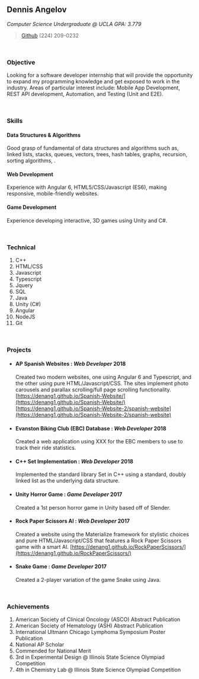 ## Dennis Angelov
*Computer Science Undergraduate @ UCLA*
*GPA: 3.779*

> [Github](https://github.com/denang1)
> (224) 209-0232

<br>

### Objective

Looking for a software developer internship that will provide the opportunity to expand my programming knowledge and get exposed to work in the industry. Areas of particular interest include: Mobile App Development, REST API development, Automation, and Testing (Unit and E2E).

<br>

### Skills

#### Data Structures & Algorithms

Good grasp of fundamental of data structures and algorithms such as, linked lists, stacks, queues, vectors, trees, hash tables, graphs, recursion, sorting algorithms, .

#### Web Development

Experience with Angular 6, HTML5/CSS/Javascript (ES6), making responsive, mobile-friendly websites.

#### Game Development

Experience developing interactive, 3D games using Unity and C#.

<br>

### Technical

1. C++
2. HTML/CSS
3. Javascript
4. Typescript
5. Jquery
6. SQL
7. Java
8. Unity (C#)
9. Angular
10. NodeJS
11. Git

<br>

### Projects

* #### **AP Spanish Websites** : _Web Developer_ **2018**

  Created two modern websites, one using Angular 6 and Typescript, and the other using pure HTML/Javascript/CSS. The sites implement photo carousels and parallax scrolling/full page scrolling functionality.
  [https://denang1.github.io/Spanish-Website/](https://denang1.github.io/Spanish-Website/)
  [https://denang1.github.io/Spanish-Website-2/spanish-website](https://denang1.github.io/Spanish-Website-2/spanish-website)

* #### Evanston Biking Club (EBC) Database : _Web Developer_ **2018**

  Created a web application using XXX for the EBC members to use to track their ride statistics.

* #### C++ Set Implementation : _Web Developer_ **2018**

  Implemented the standard library Set in C++ using a standard, doubly linked list as the underlying data structure.

* #### Unity Horror Game : _Game Developer_ **2017**

  Created a 1st person horror game in Unity based off of Slender.

* #### Rock Paper Scissors AI : _Web Developer_ **2017**

  Created a website using the Materialize framework for stylistic choices and pure HTML/Javascript/CSS that features a Rock Paper Scissors game with a smart AI.
  [https://denang1.github.io/RockPaperScissors/](https://denang1.github.io/RockPaperScissors/)

* #### Snake Game : _Game Developer_ **2017**

  Created a 2-player variation of the game Snake using Java.

<br>

### Achievements

1. American Society of Clinical Oncology (ASCO) Abstract Publication
2. American Society of Hematology (ASH) Abstract Publication
3. International Ultmann Chicago Lymphoma Symposium Poster Publication
4. National AP Scholar
5. Commended for National Merit
6. 3rd in Experimental Design @ Illinois State Science Olympiad Competition
7. 4th in Chemistry Lab @ Illinois State Science Olympiad Competition
